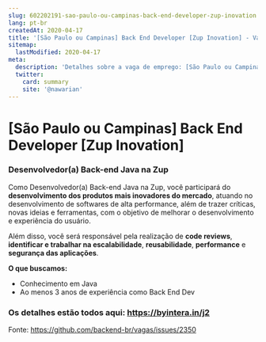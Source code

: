 ```yaml
---
slug: 602202191-sao-paulo-ou-campinas-back-end-developer-zup-inovation
lang: pt-br
createdAt: 2020-04-17
title: '[São Paulo ou Campinas] Back End Developer [Zup Inovation] - Vaga de Emprego'
sitemap:
  lastModified: 2020-04-17
meta:
  description: 'Detalhes sobre a vaga de emprego: [São Paulo ou Campinas] Back End Developer [Zup Inovation]'
  twitter:
    card: summary
    site: '@nawarian'
---
```


# [São Paulo ou Campinas] Back End Developer [Zup Inovation]

### Desenvolvedor(a) Back-end Java na Zup

Como Desenvolvedor(a) Back-end Java na Zup​, você participará do **desenvolvimento dos produtos mais inovadores do mercado**, atuando no desenvolvimento de softwares de alta performance, além de trazer críticas, novas ideias e ferramentas, com o objetivo de melhorar o desenvolvimento e experiência do usuário.

Além disso, você será responsável pela realização de **code reviews**, **identificar e trabalhar na escalabilidade**, **reusabilidade**, **performance** e **segurança das aplicações**.

**O que buscamos:**
- Conhecimento em Java
- Ao menos 3 anos de experiência como Back End Dev

### Os detalhes estão todos aqui: https://byintera.in/j2

Fonte: https://github.com/backend-br/vagas/issues/2350